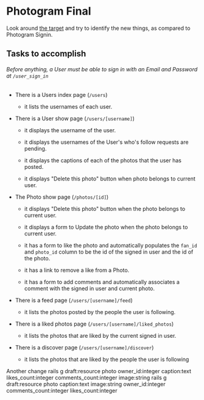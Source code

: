 # Photogram Final

Look around [the target](http://photogram-final.matchthetarget.com/) and try to identify the new things, as compared to Photogram Signin.

## Tasks to accomplish

###### Before anything, a User must be able to sign in with an Email and Password at `/user_sign_in`

- There is a Users index page (`/users`)
  - it lists the usernames of each user.

- There is a User show page (`/users/[username]`)
  - it displays the username of the user.

  - it displays the usernames of the User's who's follow requests are pending.

  - it displays the captions of each of the photos that the user has posted.

  -  it displays "Delete this photo" button when photo belongs to current user.

- The Photo show page (`/photos/[id]`)
  - it displays "Delete this photo" button when the photo belongs to current user.

  - it displays a form to Update the photo when the photo belongs to current user.

  - it has a form to like the photo and automatically populates the `fan_id` and `photo_id` column to be the id of the signed in user and the id of the photo.

  - it has a link to remove a like from a Photo.

  - it has a form to add comments and automatically associates a comment with the signed in user and current photo.

- There is a feed page (`/users/[username]/feed`)
  - it lists the photos posted by the people the user is following.

- There is a liked photos page (`/users/[username]/liked_photos`)
  - it lists the photos that are liked by the current signed in user.

- There is a discover page (`/users/[username]/discover`)
  - it lists the photos that are liked by the people the user is following

Another change
rails g draft:resource photo owner_id:integer caption:text likes_count:integer comments_count:integer image:string
rails g draft:resource photo caption:text image:string owner_id:integer comments_count:integer likes_count:integer